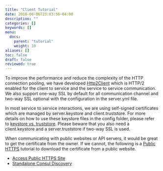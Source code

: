 ```yaml
---
title: "Client Tutorial"
date: 2018-06-06T23:03:56-04:00
description: ""
categories: []
keywords: []
menu:
  docs:
    parent: "tutorial"
    weight: 10
aliases: []
toc: false
draft: false
reviewed: true
---
```


To improve the performance and reduce the complexity of the HTTP connection pooling, we have developed [Http2Client][] which is HTTP/2 enabled for the client to service and the service to service communication. We also support one-way SSL by default for all communication channel and two-way SSL optional with the configuration in the server.yml file.

In most service to service interactions, we are using self-signed certificates which are managed by server.keystore and client.truststore. For more details on how to use these keystore files in the config folder, please refer to [keystore vs. truststore][]. Please beware that you also need a client.keystore and a server.truststore if two-way SSL is used. 

When communicating with public websites or API servers, it would be great to get the certificate from the owner. If we cannot, the following is a [Public HTTPS][] tutorial to download the certificate from a public website. 

- [Access Public HTTPS Site](/tutorial/client/public-https/)
- [Standalone Consul Discovery](/tutorial/client/consul-discovery/)


[keystore vs. truststore]: /tutorial/security/keystore-truststore/
[Public HTTPS]: /tutorial/client/public-https/
[Http2Client]: /concern/client/